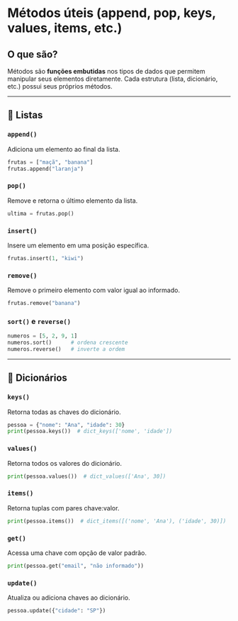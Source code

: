 # Métodos úteis (append, pop, keys, values, items, etc.)

## O que são?

Métodos são **funções embutidas** nos tipos de dados que permitem manipular seus elementos diretamente. Cada estrutura (lista, dicionário, etc.) possui seus próprios métodos.

---

## 🔹 Listas

### `append()`
Adiciona um elemento ao final da lista.
```python
frutas = ["maçã", "banana"]
frutas.append("laranja")
```

### `pop()`
Remove e retorna o último elemento da lista.
```python
ultima = frutas.pop()
```

### `insert()`
Insere um elemento em uma posição específica.
```python
frutas.insert(1, "kiwi")
```

### `remove()`
Remove o primeiro elemento com valor igual ao informado.
```python
frutas.remove("banana")
```

### `sort()` e `reverse()`
```python
numeros = [5, 2, 9, 1]
numeros.sort()      # ordena crescente
numeros.reverse()   # inverte a ordem
```

---

## 🔹 Dicionários

### `keys()`
Retorna todas as chaves do dicionário.
```python
pessoa = {"nome": "Ana", "idade": 30}
print(pessoa.keys())  # dict_keys(['nome', 'idade'])
```

### `values()`
Retorna todos os valores do dicionário.
```python
print(pessoa.values())  # dict_values(['Ana', 30])
```

### `items()`
Retorna tuplas com pares chave:valor.
```python
print(pessoa.items())  # dict_items([('nome', 'Ana'), ('idade', 30)])
```

### `get()`
Acessa uma chave com opção de valor padrão.
```python
print(pessoa.get("email", "não informado"))
```

### `update()`
Atualiza ou adiciona chaves ao dicionário.
```python
pessoa.update({"cidade": "SP"})
```
